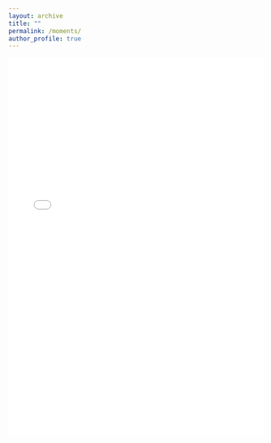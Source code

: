 ```yaml
---
layout: archive
title: ""
permalink: /moments/
author_profile: true
---
```


<iframe style="max-width: 100%" 
      frameborder="no" 
      border="0" 
      marginwidth="0" 
      marginheight="0" 
      width="100%" 
      height="750px" 
      src="js/travel_map.html">                                        
</iframe>
